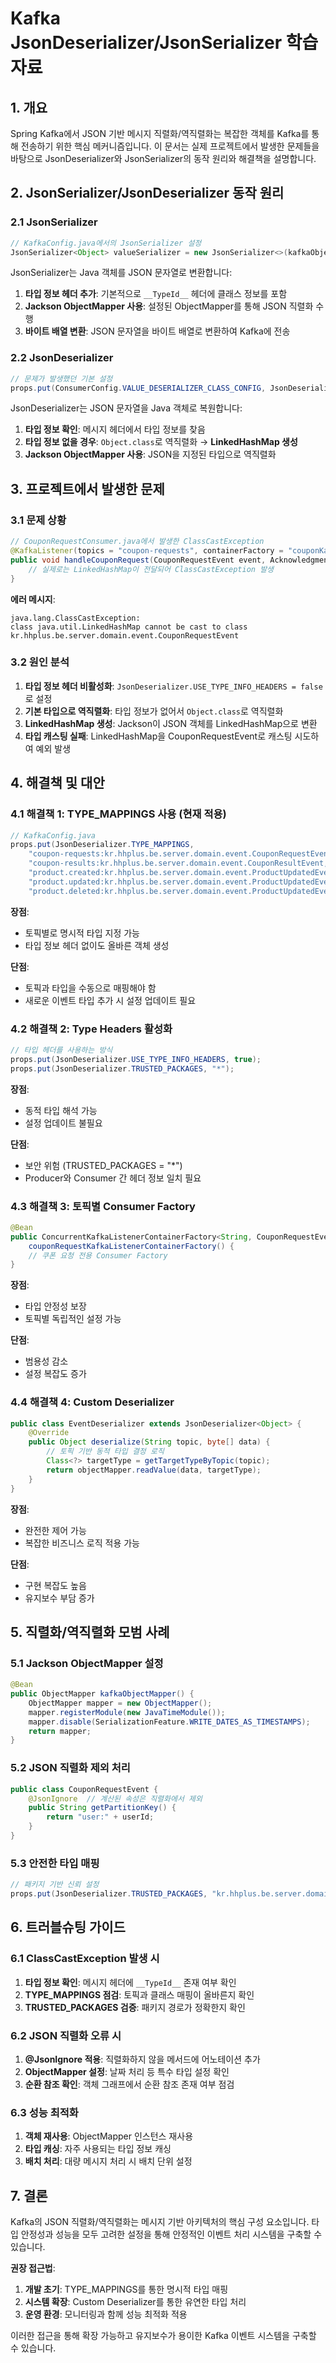 # Kafka JsonDeserializer/JsonSerializer 학습자료

## 1. 개요

Spring Kafka에서 JSON 기반 메시지 직렬화/역직렬화는 복잡한 객체를 Kafka를 통해 전송하기 위한 핵심 메커니즘입니다. 이 문서는 실제 프로젝트에서 발생한 문제들을 바탕으로 JsonDeserializer와 JsonSerializer의 동작 원리와 해결책을 설명합니다.

## 2. JsonSerializer/JsonDeserializer 동작 원리

### 2.1 JsonSerializer
```java
// KafkaConfig.java에서의 JsonSerializer 설정
JsonSerializer<Object> valueSerializer = new JsonSerializer<>(kafkaObjectMapper);
```

JsonSerializer는 Java 객체를 JSON 문자열로 변환합니다:
1. **타입 정보 헤더 추가**: 기본적으로 `__TypeId__` 헤더에 클래스 정보를 포함
2. **Jackson ObjectMapper 사용**: 설정된 ObjectMapper를 통해 JSON 직렬화 수행
3. **바이트 배열 변환**: JSON 문자열을 바이트 배열로 변환하여 Kafka에 전송

### 2.2 JsonDeserializer
```java
// 문제가 발생했던 기본 설정
props.put(ConsumerConfig.VALUE_DESERIALIZER_CLASS_CONFIG, JsonDeserializer.class);
```

JsonDeserializer는 JSON 문자열을 Java 객체로 복원합니다:
1. **타입 정보 확인**: 메시지 헤더에서 타입 정보를 찾음
2. **타입 정보 없을 경우**: `Object.class`로 역직렬화 → **LinkedHashMap 생성**
3. **Jackson ObjectMapper 사용**: JSON을 지정된 타입으로 역직렬화

## 3. 프로젝트에서 발생한 문제

### 3.1 문제 상황
```java
// CouponRequestConsumer.java에서 발생한 ClassCastException
@KafkaListener(topics = "coupon-requests", containerFactory = "couponKafkaListenerContainerFactory")
public void handleCouponRequest(CouponRequestEvent event, Acknowledgment ack) {
    // 실제로는 LinkedHashMap이 전달되어 ClassCastException 발생
}
```

**에러 메시지**:
```
java.lang.ClassCastException: 
class java.util.LinkedHashMap cannot be cast to class 
kr.hhplus.be.server.domain.event.CouponRequestEvent
```

### 3.2 원인 분석
1. **타입 정보 헤더 비활성화**: `JsonDeserializer.USE_TYPE_INFO_HEADERS = false`로 설정
2. **기본 타입으로 역직렬화**: 타입 정보가 없어서 `Object.class`로 역직렬화
3. **LinkedHashMap 생성**: Jackson이 JSON 객체를 LinkedHashMap으로 변환
4. **타입 캐스팅 실패**: LinkedHashMap을 CouponRequestEvent로 캐스팅 시도하여 예외 발생

## 4. 해결책 및 대안

### 4.1 해결책 1: TYPE_MAPPINGS 사용 (현재 적용)
```java
// KafkaConfig.java
props.put(JsonDeserializer.TYPE_MAPPINGS, 
    "coupon-requests:kr.hhplus.be.server.domain.event.CouponRequestEvent," +
    "coupon-results:kr.hhplus.be.server.domain.event.CouponResultEvent," +
    "product.created:kr.hhplus.be.server.domain.event.ProductUpdatedEvent," +
    "product.updated:kr.hhplus.be.server.domain.event.ProductUpdatedEvent," +
    "product.deleted:kr.hhplus.be.server.domain.event.ProductUpdatedEvent");
```

**장점**:
- 토픽별로 명시적 타입 지정 가능
- 타입 정보 헤더 없이도 올바른 객체 생성

**단점**:
- 토픽과 타입을 수동으로 매핑해야 함
- 새로운 이벤트 타입 추가 시 설정 업데이트 필요

### 4.2 해결책 2: Type Headers 활성화
```java
// 타입 헤더를 사용하는 방식
props.put(JsonDeserializer.USE_TYPE_INFO_HEADERS, true);
props.put(JsonDeserializer.TRUSTED_PACKAGES, "*");
```

**장점**:
- 동적 타입 해석 가능
- 설정 업데이트 불필요

**단점**:
- 보안 위험 (TRUSTED_PACKAGES = "*")
- Producer와 Consumer 간 헤더 정보 일치 필요

### 4.3 해결책 3: 토픽별 Consumer Factory
```java
@Bean
public ConcurrentKafkaListenerContainerFactory<String, CouponRequestEvent> 
    couponRequestKafkaListenerContainerFactory() {
    // 쿠폰 요청 전용 Consumer Factory
}
```

**장점**:
- 타입 안정성 보장
- 토픽별 독립적인 설정 가능

**단점**:
- 범용성 감소
- 설정 복잡도 증가

### 4.4 해결책 4: Custom Deserializer
```java
public class EventDeserializer extends JsonDeserializer<Object> {
    @Override
    public Object deserialize(String topic, byte[] data) {
        // 토픽 기반 동적 타입 결정 로직
        Class<?> targetType = getTargetTypeByTopic(topic);
        return objectMapper.readValue(data, targetType);
    }
}
```

**장점**:
- 완전한 제어 가능
- 복잡한 비즈니스 로직 적용 가능

**단점**:
- 구현 복잡도 높음
- 유지보수 부담 증가

## 5. 직렬화/역직렬화 모범 사례

### 5.1 Jackson ObjectMapper 설정
```java
@Bean
public ObjectMapper kafkaObjectMapper() {
    ObjectMapper mapper = new ObjectMapper();
    mapper.registerModule(new JavaTimeModule());
    mapper.disable(SerializationFeature.WRITE_DATES_AS_TIMESTAMPS);
    return mapper;
}
```

### 5.2 JSON 직렬화 제외 처리
```java
public class CouponRequestEvent {
    @JsonIgnore  // 계산된 속성은 직렬화에서 제외
    public String getPartitionKey() {
        return "user:" + userId;
    }
}
```

### 5.3 안전한 타입 매핑
```java
// 패키지 기반 신뢰 설정
props.put(JsonDeserializer.TRUSTED_PACKAGES, "kr.hhplus.be.server.domain.event");
```

## 6. 트러블슈팅 가이드

### 6.1 ClassCastException 발생 시
1. **타입 정보 확인**: 메시지 헤더에 `__TypeId__` 존재 여부 확인
2. **TYPE_MAPPINGS 점검**: 토픽과 클래스 매핑이 올바른지 확인
3. **TRUSTED_PACKAGES 검증**: 패키지 경로가 정확한지 확인

### 6.2 JSON 직렬화 오류 시
1. **@JsonIgnore 적용**: 직렬화하지 않을 메서드에 어노테이션 추가
2. **ObjectMapper 설정**: 날짜 처리 등 특수 타입 설정 확인
3. **순환 참조 확인**: 객체 그래프에서 순환 참조 존재 여부 점검

### 6.3 성능 최적화
1. **객체 재사용**: ObjectMapper 인스턴스 재사용
2. **타입 캐싱**: 자주 사용되는 타입 정보 캐싱
3. **배치 처리**: 대량 메시지 처리 시 배치 단위 설정

## 7. 결론

Kafka의 JSON 직렬화/역직렬화는 메시지 기반 아키텍처의 핵심 구성 요소입니다. 타입 안정성과 성능을 모두 고려한 설정을 통해 안정적인 이벤트 처리 시스템을 구축할 수 있습니다.

**권장 접근법**:
1. **개발 초기**: TYPE_MAPPINGS를 통한 명시적 타입 매핑
2. **시스템 확장**: Custom Deserializer를 통한 유연한 타입 처리
3. **운영 환경**: 모니터링과 함께 성능 최적화 적용

이러한 접근을 통해 확장 가능하고 유지보수가 용이한 Kafka 이벤트 시스템을 구축할 수 있습니다.